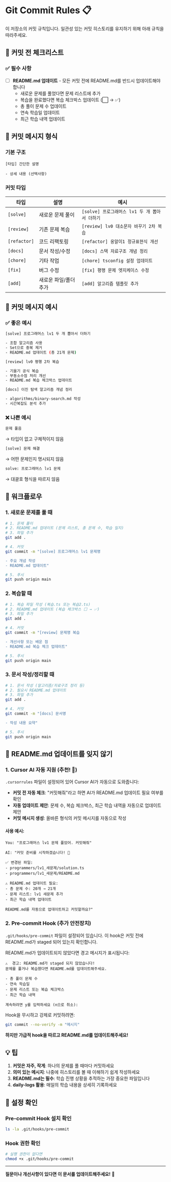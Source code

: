 # Git Commit Rules 📋

이 저장소의 커밋 규칙입니다. 일관성 있는 커밋 히스토리를 유지하기 위해 아래 규칙을 따라주세요.

## 📌 커밋 전 체크리스트

### ✅ 필수 사항

- [ ] **README.md 업데이트** - 모든 커밋 전에 README.md를 반드시 업데이트해야 합니다
  - 새로운 문제를 풀었다면 문제 리스트에 추가
  - 복습을 완료했다면 복습 체크박스 업데이트 (⬜ → ✅)
  - 총 풀이 문제 수 업데이트
  - 연속 학습일 업데이트
  - 최근 학습 내역 업데이트

## 📝 커밋 메시지 형식

### 기본 구조

```
[타입] 간단한 설명

- 상세 내용 (선택사항)
```

### 커밋 타입

| 타입         | 설명                  | 예시                                           |
| ------------ | --------------------- | ---------------------------------------------- |
| `[solve]`    | 새로운 문제 풀이      | `[solve] 프로그래머스 lv1 두 개 뽑아서 더하기` |
| `[review]`   | 기존 문제 복습        | `[review] lv0 대소문자 바꾸기 2차 복습`        |
| `[refactor]` | 코드 리팩토링         | `[refactor] 옹알이1 정규표현식 개선`           |
| `[docs]`     | 문서 작성/수정        | `[docs] 스택 자료구조 개념 정리`               |
| `[chore]`    | 기타 작업             | `[chore] tsconfig 설정 업데이트`               |
| `[fix]`      | 버그 수정             | `[fix] 평행 문제 엣지케이스 수정`              |
| `[add]`      | 새로운 파일/폴더 추가 | `[add] 알고리즘 템플릿 추가`                   |

## 📖 커밋 메시지 예시

### ✅ 좋은 예시

```bash
[solve] 프로그래머스 lv1 두 개 뽑아서 더하기

- 조합 알고리즘 사용
- Set으로 중복 제거
- README.md 업데이트 (총 21개 문제)
```

```bash
[review] lv0 평행 2차 복습

- 기울기 공식 복습
- 부동소수점 처리 개선
- README.md 복습 체크박스 업데이트
```

```bash
[docs] 이진 탐색 알고리즘 개념 정리

- algorithms/binary-search.md 작성
- 시간복잡도 분석 추가
```

### ❌ 나쁜 예시

```bash
문제 풀음
```

→ 타입이 없고 구체적이지 않음

```bash
[solve] 문제 해결
```

→ 어떤 문제인지 명시되지 않음

```bash
solve: 프로그래머스 lv1 문제
```

→ 대괄호 형식을 따르지 않음

## 🔄 워크플로우

### 1. 새로운 문제를 풀 때

```bash
# 1. 문제 풀이
# 2. README.md 업데이트 (문제 리스트, 총 문제 수, 학습 일지)
# 3. 파일 추가
git add .

# 4. 커밋
git commit -m "[solve] 프로그래머스 lv1 문제명

- 주요 개념 작성
- README.md 업데이트"

# 5. 푸시
git push origin main
```

### 2. 복습할 때

```bash
# 1. 복습 파일 작성 (복습.ts 또는 복습2.ts)
# 2. README.md 업데이트 (복습 체크박스 ⬜ → ✅)
# 3. 파일 추가
git add .

# 4. 커밋
git commit -m "[review] 문제명 복습

- 개선사항 또는 배운 점
- README.md 복습 체크 업데이트"

# 5. 푸시
git push origin main
```

### 3. 문서 작성/정리할 때

```bash
# 1. 문서 작성 (알고리즘/자료구조 정리 등)
# 2. 필요시 README.md 업데이트
# 3. 파일 추가
git add .

# 4. 커밋
git commit -m "[docs] 문서명

- 작성 내용 요약"

# 5. 푸시
git push origin main
```

## 🚫 README.md 업데이트를 잊지 않기

### 1. Cursor AI 자동 지원 (추천! 🌟)

`.cursorrules` 파일이 설정되어 있어 Cursor AI가 자동으로 도와줍니다:

- **커밋 전 자동 체크**: "커밋해줘"라고 하면 AI가 README.md 업데이트 필요 여부를 확인
- **자동 업데이트 제안**: 문제 수, 복습 체크박스, 최근 학습 내역을 자동으로 업데이트 제안
- **커밋 메시지 생성**: 올바른 형식의 커밋 메시지를 자동으로 작성

#### 사용 예시:

```
You: "프로그래머스 lv1 문제 풀었어. 커밋해줘"

AI: "커밋 준비를 시작하겠습니다! 📝

✅ 변경된 파일:
- programmers/lv1_새문제/solution.ts
- programmers/lv1_새문제/README.md

⚠️ README.md 업데이트 필요:
- 총 문제 수: 20개 → 21개
- 문제 리스트: lv1 새문제 추가
- 최근 학습 내역 업데이트

README.md를 자동으로 업데이트하고 커밋할까요?"
```

### 2. Pre-commit Hook (추가 안전장치)

`.git/hooks/pre-commit` 파일이 설정되어 있습니다.
이 hook은 커밋 전에 README.md가 staged 되어 있는지 확인합니다.

README.md가 업데이트되지 않았다면 경고 메시지가 표시됩니다:

```
⚠️  경고: README.md가 staged 되지 않았습니다!
문제를 풀거나 복습했다면 README.md를 업데이트해주세요.

- 총 풀이 문제 수
- 연속 학습일
- 문제 리스트 또는 복습 체크박스
- 최근 학습 내역

계속하려면 y를 입력하세요 (n으로 취소):
```

Hook을 무시하고 강제로 커밋하려면:

```bash
git commit --no-verify -m "메시지"
```

**하지만 가급적 hook을 따르고 README.md를 업데이트해주세요!**

## 💡 팁

1. **커밋은 자주, 작게**: 하나의 문제를 풀 때마다 커밋하세요
2. **의미 있는 메시지**: 나중에 히스토리를 볼 때 이해하기 쉽게 작성하세요
3. **README.md는 필수**: 학습 진행 상황을 추적하는 가장 중요한 파일입니다
4. **daily-logs 활용**: 매일의 학습 내용을 상세히 기록하세요

## 🔧 설정 확인

### Pre-commit Hook 설치 확인

```bash
ls -la .git/hooks/pre-commit
```

### Hook 권한 확인

```bash
# 실행 권한이 없다면
chmod +x .git/hooks/pre-commit
```

---

**질문이나 개선사항이 있다면 이 문서를 업데이트해주세요!** 🚀
